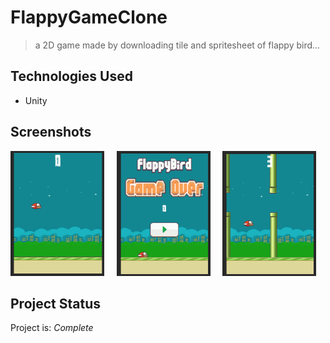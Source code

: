 # FlappyGameClone
>a 2D game made by downloading tile and spritesheet of flappy bird...


## Technologies Used
- Unity


## Screenshots
<img src="./img/flapy1.PNG" alt="" width="150" height="200"/>&nbsp;&nbsp;&nbsp;&nbsp;&nbsp;<img src="./img/flappy2.PNG" alt="" width="150" height="200"/>&nbsp;&nbsp;&nbsp;&nbsp;&nbsp;<img src="./img/flappy3.PNG" alt="" width="150" height="200"/>



## Project Status
Project is: _Complete_


